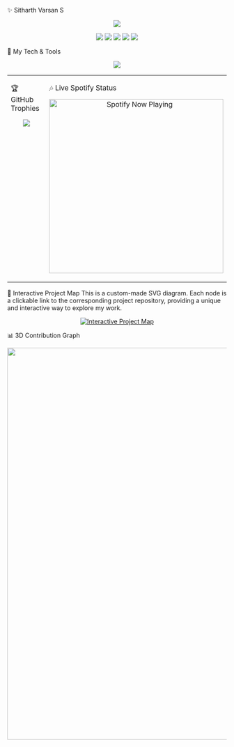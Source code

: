 ✨ Sitharth Varsan S
<p align="center">
<img src="https://raw.githubusercontent.com/sitharthvarsan/sitharthvarsan/main/profile-terminal.svg" />
</p>

<p align="center">
<a href="mailto:sitharthvarsan@gmail.com"><img src="https://img.shields.io/badge/Gmail-D14836?style=for-the-badge&logo=gmail&logoColor=white"/></a>
<a href="https://linkedin.com/in/sitharth-varsan-s-934764354"><img src="https://img.shields.io/badge/LinkedIn-0A66C2?style=for-the-badge&logo=linkedin&logoColor=white"/></a>
<a href="https://github.com/sitharthvarsan"><img src="https://img.shields.io/badge/GitHub-181717?style=for-the-badge&logo=github&logoColor=white"/></a>
<a href="https://drive.google.com/file/d/163gGrnDMEau0NbE3iPGEz_i3_c-OVzlQ/view?usp=drive_link"><img src="https://img.shields.io/badge/Resume-008080?style=for-the-badge&logo=google-drive&logoColor=white"/></a>
<a href="https://portfolio-frontend-xq12.onrender.com/"><img src="https://img.shields.io/badge/Portfolio-FF5733?style=for-the-badge&logo=About.me&logoColor=white"/></a>
</p>

🚀 My Tech & Tools
<p align="center">
<img src="https://skillicons.dev/icons?i=python,pytorch,tensorflow,keras,sklearn,opencv,huggingface,html,css,js,react,tailwind,nodejs,mysql,mongodb,git,github,docker,aws,kafka,spark&perline=11" />
</p>

<table>
<tr>
<td valign="top" width="50%">

🏆 GitHub Trophies
<p align="center">
<img src="https://github-profile-trophy.vercel.app/?username=sitharthvarsan&theme=radical&no-frame=true&no-bg=true&margin-w=15&margin-h=15" />
</p>
</td>
<td valign="top" width="50%">

🎶 Live Spotify Status
<p align="center">
<img src="https://spotify-github-profile.vercel.app/api/playing?user=YOUR_SPOTIFY_USERNAME&theme=radical&bar=true" alt="Spotify Now Playing" width="400">
</p>
</td>
</tr>
</table>

🌟 Interactive Project Map
This is a custom-made SVG diagram. Each node is a clickable link to the corresponding project repository, providing a unique and interactive way to explore my work.

<p align="center">
<a href="https://github.com/sitharthvarsan" target="_blank">
<img src="https://raw.githubusercontent.com/sitharthvarsan/sitharthvarsan/main/project_map.svg" alt="Interactive Project Map"/>
</a>
</p>

📊 3D Contribution Graph
<p align="center">
<img width="900" src="https://raw.githubusercontent.com/sitharthvarsan/sitharthvarsan/main/profile-3d-contrib/profile-green-animate.svg">
</p>

